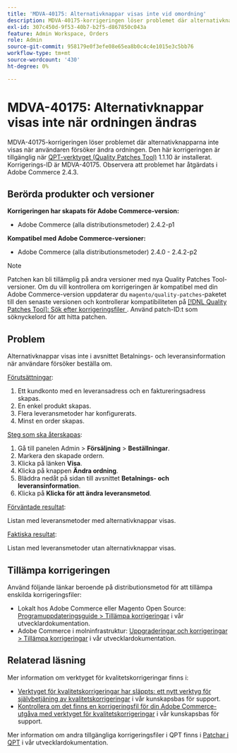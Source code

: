 ```yaml
---
title: 'MDVA-40175: Alternativknappar visas inte vid omordning'
description: MDVA-40175-korrigeringen löser problemet där alternativknapparna inte visas när användaren försöker ändra ordningen. Den här korrigeringen är tillgänglig när [QPT-verktyget (Quality Patches Tool)](/help/announcements/adobe-commerce-announcements/magento-quality-patches-released-new-tool-to-self-serve-quality-patches.md) 1.1.10 är installerat. Korrigerings-ID är MDVA-40175. Observera att problemet har åtgärdats i Adobe Commerce 2.4.3.
exl-id: 307c450d-9f53-40b7-b2f5-d867850c043a
feature: Admin Workspace, Orders
role: Admin
source-git-commit: 958179e0f3efe08e65ea8b0c4c4e1015e3c5bb76
workflow-type: tm+mt
source-wordcount: '430'
ht-degree: 0%

---
```


# MDVA-40175: Alternativknappar visas inte när ordningen ändras

MDVA-40175-korrigeringen löser problemet där alternativknapparna inte visas när användaren försöker ändra ordningen. Den här korrigeringen är tillgänglig när [QPT-verktyget (Quality Patches Tool)](/help/announcements/adobe-commerce-announcements/magento-quality-patches-released-new-tool-to-self-serve-quality-patches.md) 1.1.10 är installerat. Korrigerings-ID är MDVA-40175. Observera att problemet har åtgärdats i Adobe Commerce 2.4.3.

## Berörda produkter och versioner

**Korrigeringen har skapats för Adobe Commerce-version:**

* Adobe Commerce (alla distributionsmetoder) 2.4.2-p1

**Kompatibel med Adobe Commerce-versioner:**

* Adobe Commerce (alla distributionsmetoder) 2.4.0 - 2.4.2-p2

>[!NOTE]
>
>Patchen kan bli tillämplig på andra versioner med nya Quality Patches Tool-versioner. Om du vill kontrollera om korrigeringen är kompatibel med din Adobe Commerce-version uppdaterar du `magento/quality-patches`-paketet till den senaste versionen och kontrollerar kompatibiliteten på [[!DNL Quality Patches Tool]: Sök efter korrigeringsfiler ](https://devdocs.magento.com/quality-patches/tool.html#patch-grid). Använd patch-ID:t som söknyckelord för att hitta patchen.

## Problem

Alternativknappar visas inte i avsnittet Betalnings- och leveransinformation när användare försöker beställa om.

<u>Förutsättningar</u>:

1. Ett kundkonto med en leveransadress och en faktureringsadress skapas.
1. En enkel produkt skapas.
1. Flera leveransmetoder har konfigurerats.
1. Minst en order skapas.

<u>Steg som ska återskapas</u>:

1. Gå till panelen Admin > **Försäljning** > **Beställningar**.
1. Markera den skapade ordern.
1. Klicka på länken **Visa**.
1. Klicka på knappen **Ändra ordning**.
1. Bläddra nedåt på sidan till avsnittet **Betalnings- och leveransinformation**.
1. Klicka på **Klicka för att ändra leveransmetod**.

<u>Förväntade resultat</u>:

Listan med leveransmetoder med alternativknappar visas.

<u>Faktiska resultat</u>:

Listan med leveransmetoder utan alternativknappar visas.

## Tillämpa korrigeringen

Använd följande länkar beroende på distributionsmetod för att tillämpa enskilda korrigeringsfiler:

* Lokalt hos Adobe Commerce eller Magento Open Source: [Programuppdateringsguide > Tillämpa korrigeringar](https://devdocs.magento.com/guides/v2.4/comp-mgr/patching/mqp.html) i vår utvecklardokumentation.
* Adobe Commerce i molninfrastruktur: [Uppgraderingar och korrigeringar > Tillämpa korrigeringar](https://devdocs.magento.com/cloud/project/project-patch.html) i vår utvecklardokumentation.

## Relaterad läsning

Mer information om verktyget för kvalitetskorrigeringar finns i:

* [Verktyget för kvalitetskorrigeringar har släppts: ett nytt verktyg för självbetjäning av kvalitetskorrigeringar](/help/announcements/adobe-commerce-announcements/magento-quality-patches-released-new-tool-to-self-serve-quality-patches.md) i vår kunskapsbas för support.
* [Kontrollera om det finns en korrigeringsfil för din Adobe Commerce-utgåva med verktyget för kvalitetskorrigeringar](/help/support-tools/patches-available-in-qpt-tool/check-patch-for-magento-issue-with-magento-quality-patches.md) i vår kunskapsbas för support.

Mer information om andra tillgängliga korrigeringsfiler i QPT finns i [Patchar i QPT](https://devdocs.magento.com/quality-patches/tool.html#patch-grid) i vår utvecklardokumentation.
